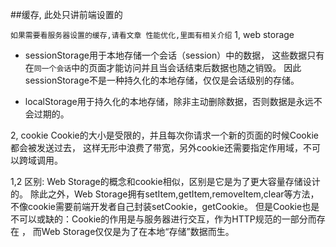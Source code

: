 ##缓存, 此处只讲前端设置的

`如果需要看服务器设置的缓存,请看文章 性能优化,里面有相关介绍`
1, web storage
  - sessionStorage用于本地存储一个会话（session）中的数据，
    这些数据只有在`同一个会话`中的页面才能访问并且当会话结束后数据也随之销毁。
    因此sessionStorage不是一种持久化的本地存储，仅仅是会话级别的存储。

  - localStorage用于持久化的本地存储，除非主动删除数据，否则数据是永远不会过期的。

2, cookie
Cookie的大小是受限的，并且每次你请求一个新的页面的时候Cookie都会被发送过去，
这样无形中浪费了带宽，另外cookie还需要指定作用域，不可以跨域调用。


1,2 区别:
Web Storage的概念和cookie相似，区别是它是为了更大容量存储设计的。
除此之外，Web Storage拥有setItem,getItem,removeItem,clear等方法，
不像cookie需要前端开发者自己封装setCookie，getCookie。
但是Cookie也是不可以或缺的：Cookie的作用是与服务器进行交互，作为HTTP规范的一部分而存在 ，
而Web Storage仅仅是为了在本地“存储”数据而生。